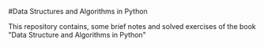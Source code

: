 #Data Structures and Algorithms in Python 

This repository contains, some brief notes and solved exercises of the book "Data Structure and Algorithms in Python"
